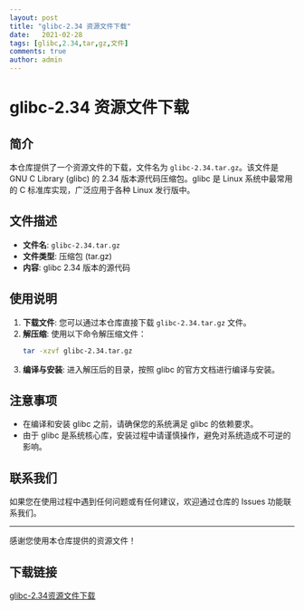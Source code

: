 ```yaml
---
layout: post
title: "glibc-2.34 资源文件下载"
date:   2021-02-28
tags: [glibc,2.34,tar,gz,文件]
comments: true
author: admin
---
```

# glibc-2.34 资源文件下载

## 简介

本仓库提供了一个资源文件的下载，文件名为 `glibc-2.34.tar.gz`。该文件是 GNU C Library (glibc) 的 2.34 版本源代码压缩包。glibc 是 Linux 系统中最常用的 C 标准库实现，广泛应用于各种 Linux 发行版中。

## 文件描述

- **文件名**: `glibc-2.34.tar.gz`
- **文件类型**: 压缩包 (tar.gz)
- **内容**: glibc 2.34 版本的源代码

## 使用说明

1. **下载文件**: 您可以通过本仓库直接下载 `glibc-2.34.tar.gz` 文件。
2. **解压缩**: 使用以下命令解压缩文件：
   ```bash
   tar -xzvf glibc-2.34.tar.gz
   ```
3. **编译与安装**: 进入解压后的目录，按照 glibc 的官方文档进行编译与安装。

## 注意事项

- 在编译和安装 glibc 之前，请确保您的系统满足 glibc 的依赖要求。
- 由于 glibc 是系统核心库，安装过程中请谨慎操作，避免对系统造成不可逆的影响。

## 联系我们

如果您在使用过程中遇到任何问题或有任何建议，欢迎通过仓库的 Issues 功能联系我们。

---

感谢您使用本仓库提供的资源文件！

## 下载链接

[glibc-2.34资源文件下载](https://pan.quark.cn/s/672864e468be)